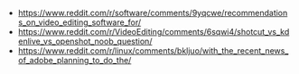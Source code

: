 - https://www.reddit.com/r/software/comments/9yqcwe/recommendations_on_video_editing_software_for/
- https://www.reddit.com/r/VideoEditing/comments/6sqwi4/shotcut_vs_kdenlive_vs_openshot_noob_question/
- https://www.reddit.com/r/linux/comments/bkljuo/with_the_recent_news_of_adobe_planning_to_do_the/
